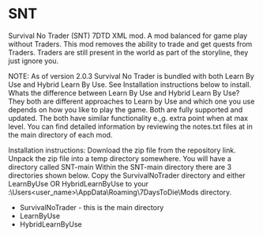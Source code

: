 # SNT
Survival No Trader (SNT) 7DTD XML mod.
A mod balanced for game play without Traders.
This mod removes the ability to trade and get quests from Traders. Traders are still present in the world as part of the storyline, they just ignore you.

NOTE: As of version 2.0.3 Survival No Trader is bundled with both Learn By Use and Hybrid Learn By Use. See Installation instructions below to install.
Whats the difference between Learn By Use and Hybrid Learn By Use?
They both are different approaches to Learn by Use and which one you use depends on how you like to play the game. Both are fully supported and updated. The both have similar functionality e.,g. extra point when at max level.
You can find detailed information by reviewing the notes.txt files at in the main directory of each mod.

Installation instructions:
Download the zip file from the repository link.
Unpack the zip file into a temp directory somewhere.
You will have a directory called SNT-main
Within the SNT-main directory there are 3 directories shown below. Copy the SurvivalNoTrader directory and either LearnByUse OR HybridLearnByUse to your <drive>:\Users\<user_name>\AppData\Roaming\7DaysToDie\Mods directory.
- SurvivalNoTrader - this is the main directory
- LearnByUse
- HybridLearnByUse

